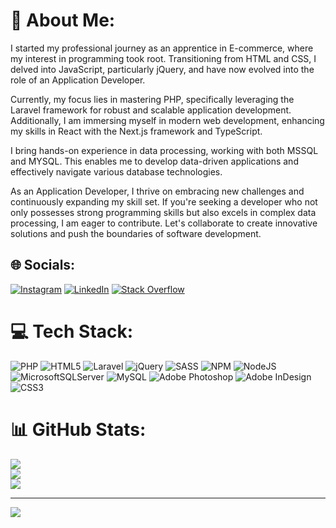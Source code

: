 # 💫 About Me:
I started my professional journey as an apprentice in E-commerce, where my interest in programming took root. Transitioning from HTML and CSS, I delved into JavaScript, particularly jQuery, and have now evolved into the role of an Application Developer.

Currently, my focus lies in mastering PHP, specifically leveraging the Laravel framework for robust and scalable application development. Additionally, I am immersing myself in modern web development, enhancing my skills in React with the Next.js framework and TypeScript.

I bring hands-on experience in data processing, working with both MSSQL and MYSQL. This enables me to develop data-driven applications and effectively navigate various database technologies.

As an Application Developer, I thrive on embracing new challenges and continuously expanding my skill set. If you're seeking a developer who not only possesses strong programming skills but also excels in complex data processing, I am eager to contribute. Let's collaborate to create innovative solutions and push the boundaries of software development.


## 🌐 Socials:
[![Instagram](https://img.shields.io/badge/Instagram-%23E4405F.svg?logo=Instagram&logoColor=white)](https://instagram.com/felixblendinger) [![LinkedIn](https://img.shields.io/badge/LinkedIn-%230077B5.svg?logo=linkedin&logoColor=white)](https://linkedin.com/in/felix-blendinger-339988250) [![Stack Overflow](https://img.shields.io/badge/-Stackoverflow-FE7A16?logo=stack-overflow&logoColor=white)](https://stackoverflow.com/users/21113142) 

# 💻 Tech Stack:
![PHP](https://img.shields.io/badge/php-%23777BB4.svg?style=flat-square&logo=php&logoColor=white) ![HTML5](https://img.shields.io/badge/html5-%23E34F26.svg?style=flat-square&logo=html5&logoColor=white) ![Laravel](https://img.shields.io/badge/laravel-%23FF2D20.svg?style=flat-square&logo=laravel&logoColor=white) ![jQuery](https://img.shields.io/badge/jquery-%230769AD.svg?style=flat-square&logo=jquery&logoColor=white) ![SASS](https://img.shields.io/badge/SASS-hotpink.svg?style=flat-square&logo=SASS&logoColor=white) ![NPM](https://img.shields.io/badge/NPM-%23000000.svg?style=flat-square&logo=npm&logoColor=white) ![NodeJS](https://img.shields.io/badge/node.js-6DA55F?style=flat-square&logo=node.js&logoColor=white) ![MicrosoftSQLServer](https://img.shields.io/badge/Microsoft%20SQL%20Sever-CC2927?style=flat-square&logo=microsoft%20sql%20server&logoColor=white) ![MySQL](https://img.shields.io/badge/mysql-%2300f.svg?style=flat-square&logo=mysql&logoColor=white) ![Adobe Photoshop](https://img.shields.io/badge/adobephotoshop-%2331A8FF.svg?style=flat-square&logo=adobephotoshop&logoColor=white) ![Adobe InDesign](https://img.shields.io/badge/Adobe%20InDesign-49021F?style=flat-square&logo=adobeindesign&logoColor=white) ![CSS3](https://img.shields.io/badge/css3-%231572B6.svg?style=flat-square&logo=css3&logoColor=white)
# 📊 GitHub Stats:
![](https://github-readme-stats.vercel.app/api?username=Cruunnk&theme=tokyonight&hide_border=false&include_all_commits=true&count_private=true)<br/>
![](https://github-readme-streak-stats.herokuapp.com/?user=Cruunnk&theme=tokyonight&hide_border=false)<br/>
![](https://github-readme-stats.vercel.app/api/top-langs/?username=Cruunnk&theme=tokyonight&hide_border=false&include_all_commits=true&count_private=true&layout=compact)

---
[![](https://visitcount.itsvg.in/api?id=Cruunnk&icon=2&color=6)](https://visitcount.itsvg.in)

<!-- Proudly created with GPRM ( https://gprm.itsvg.in ) -->
